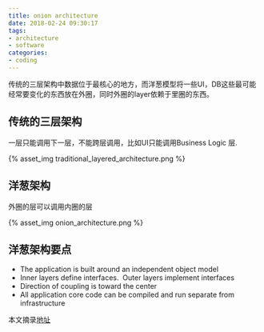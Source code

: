 ```yaml
---
title: onion architecture
date: 2018-02-24 09:30:17
tags:
- architecture
- software
categories:
- coding
---
```


传统的三层架构中数据位于最核心的地方，而洋葱模型将一些UI，DB这些最可能经常要变化的东西放在外圈，同时外圈的layer依赖于里圈的东西。

<!--more-->

## 传统的三层架构
一层只能调用下一层，不能跨层调用，比如UI只能调用Business Logic 层.

{% asset_img traditional_layered_architecture.png %}



## 洋葱架构
外圈的层可以调用内圈的层

{% asset_img onion_architecture.png %}

## 洋葱架构要点

- The application is built around an independent object model
- Inner layers define interfaces.  Outer layers implement interfaces
- Direction of coupling is toward the center
- All application core code can be compiled and run separate from infrastructure


本文摘录[地址](http://jeffreypalermo.com/blog/the-onion-architecture-part-1/)